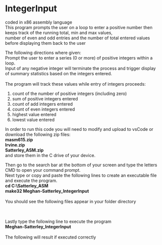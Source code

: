 # IntegerInput
coded in x86 assembly language <br>
This program prompts the user on a loop to enter a positive number then keeps track of the running total, min and max values, <br> number of even and odd entries and the number of total entered values before displaying them back to the user <br>

The following directions where given: <br>
Prompt the user to enter a series (0 or more) of positive integers within a loop. <br>
Input of any negative integer will terminate the process and trigger display of summary statistics based on the integers entered. <br> <br>
The program will track these values while entry of integers proceeds: <br>
1) count of the number of positive integers (including zero)
2) sum of positive integers entered
3) count of add integers entered
4) count of even integers entered
5) highest value entered
6) lowest value entered <br>

In order to run this code you will need to modify and upload to vsCode or download the following zip files: <br>
<b> masm615.zip</b> <br>
<b> Irvine.zip</b> <br>
<b> Satterley_ASM.zip</b> <br>
and store them in the C drive of your device. <br> 

Then go to the search bar at the bottom of your screen and type the letters CMD to open your command prompt. <br>
Next type or copy and paste the following lines to create an executable file and execute the program. <br> 
<b> cd C:\Satterley_ASM </b> <br>
<b> make32 Meghan-Satterley_IntegerInput </b> <br> <br>
You should see the following files appear in your folder directory <br> 

<br> <br> Lastly type the following line to execute the program <br>
<b> Meghan-Satterley_IntegerInput </b> <br> <br>
The following will result if executed correctly <br>
